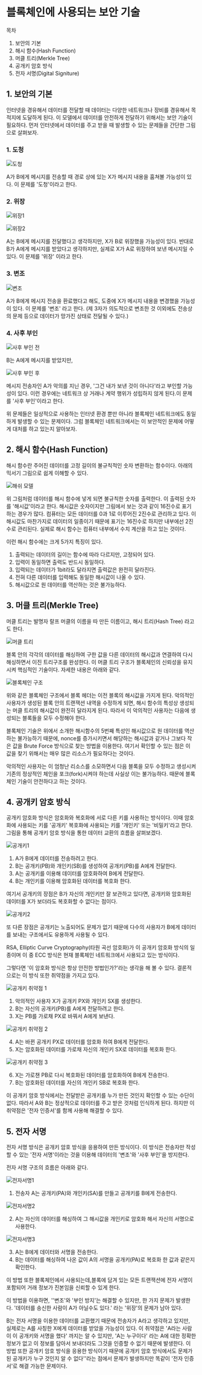 # 블록체인에 사용되는 보안 기술

목차
1. 보안의 기본
2. 해시 함수(Hash Function)
3. 머클 트리(Merkle Tree)
4. 공개키 암호 방식
5. 전자 서명(Digital Signiture)


## 1. 보안의 기본

인터넷을 경유해서 데이터를 전달할 때 데이터는 다양한 네트워크나 장비를 경유해서 목적지에 도달하게 된다. 이 모델에서 데이터를 안전하게 전달하기 위해서는 보안 기술이 필요하다. 먼저 인터넷에서 데이터를 주고 받을 때 발생할 수 있는 문제들을 간단한 그림으로 살펴보자.

### 1. 도청

![도청](http://i68.tinypic.com/1216atj.png)

A가 B에게 메시지를 전송할 때 경로 상에 있는 X가 메시지 내용을 훔쳐볼 가능성이 있다. 이 문제를 '도청'이라고 한다.

### 2. 위장

![위장1](http://i63.tinypic.com/2yzde2t.png)

![위장2](http://i65.tinypic.com/2ci8suw.png)

A는 B에게 메시지를 전달했다고 생각하지만, X가 B로 위장했을 가능성이 있다. 반대로 B가 A에게 메시지를 받았다고 생각하지만, 실제로 X가 A로 위장하여 보낸 메시지일 수 있다. 이 문제를 '위장' 이라고 한다.

### 3. 변조

![변조](http://i68.tinypic.com/2laeq12.png)

A가 B에게 메시지 전송을 환료했다고 해도, 도중에 X가 메시지 내용을 변경했을 가능성이 있다. 이 문제를 '변조' 라고 한다. (제 3자가 의도적으로 변조한 것 이외에도 전송상의 문제 등으로 데이터가 망가진 상태로 전달될 수 있다.)

### 4. 사후 부인

![사후 부인 전](http://i63.tinypic.com/2mbg93.png)

B는 A에게 메시지를 받았지만,

![사후 부인 후](http://i68.tinypic.com/2zpipgz.png)

메시지 전송자인 A가 악의를 지닌 경우, '그건 내가 보낸 것이 아니다'라고 부인할 가능성이 있다. 이런 경우에는 네트워크 상 거래나 계약 행위가 성립하지 않게 된다.이 문제를 '사후 부인'이라고 한다.

위 문제들은 일상적으로 사용하는 인터넷 환경 뿐만 아니라 블록체인 네트워크에도 동일하게 발생할 수 있는 문제이다. 그럼 블록체인 네트워크에서는 이 보안적인 문제에 어떻게 대처를 하고 있는지 알아보자.


## 2. 해시 함수(Hash Function)

해시 함수란 주어진 데이터를 고정 길이의 불규칙적인 숫자 변환하는 함수이다. 아래의 믹서기 그림으로 쉽게 이해할 수 있다.

![해쉬 모델](http://i64.tinypic.com/2rr6qop.png)

위 그림처럼 데이터를 해시 함수에 넣게 되면 불규칙한 숫자를 출력한다. 이 출력된 숫자를 '해시값'이라고 한다. 해시값은 숫자이지만 그림에서 보는 것과 같이 16진수로 표기하는 경우가 많다. 컴퓨터는 모든 데이터를 0과 1로 이루어진 2진수로 관리하고 있다. 이 해시값도 마찬가지로 데이터의 일종이기 때문에 표기는 16진수로 하지만 내부에선 2진수로 관리된다. 실제로 해시 함수는 컴퓨터 내부에서 수치 계산을 하고 있는 것이다.

이런 해시 함수에는 크게 5가지 특징이 있다.

 1. 출력되는 데이터의 길이는 함수에 따라 다르지만, 고정되어 있다.
 2. 입력이 동일하면 출력도 반드시 동일하다.
 3. 입력되는 데이터가 1bit라도 달라지면 출력값은 완전히 달라진다.
 4. 전혀 다른 데이터를 입력해도 동일한 해시값이 나올 수 있다.
 5. 해시값으로 원 데이터를 역산하는 것은 불가능하다.


## 3. 머클 트리(Merkle Tree)
머클 트리는 발명자 랄프 머클의 이름을 따 만든 이름이고, 해시 트리(Hash Tree) 라고도 한다.

![머클 트리](https://upload.wikimedia.org/wikipedia/commons/thumb/9/95/Hash_Tree.svg/800px-Hash_Tree.svg.png)

블록 안의 각각의 데이터를 해싱하여 구한 값을 다른 데이터의 해시값과 연결하여 다시 해싱하면서 이진 트리구조를 완성한다. 이 머클 트리 구조가 블록체인의 신뢰성을 유지시켜 핵심적인 기술이다. 자세한 내용은 아래와 같다.

![블록체인 구조](http://d2.naver.com/content/images/2015/12/helloworld-201512-1502-3.png)

위와 같은 블록체인 구조에서 블록 헤더는 이전 블록의 해시값을 가지게 된다. 악의적인 사용자가 생성된 블록 안의 트랜잭션 내역을 수정하게 되면, 해시 함수의 특성상 생성되는 머클 트리의 해시값이 완전히 달라지게 된다. 따라서 이 악의적인 사용자는 다음에 생성되는 블록들을 모두 수정해야 한다.

블록체인 기술은 위에서 소개한 해시함수의 5번째 특성인 해시값으로 원 데이터를 역산하는 불가능하기 때문에,  nonce를 증가시키면서 해당하는 해시값과 같거나 그보다 작은 값을 Brute Force 방식으로 찾는 방법을 이용한다. 여기서 확인할 수 있는 점은 이 값을 찾기 위해서는 매우 많은 리소스가 필요하다는 것이다.

악의적인 사용자는 이 엄청난 리소스를 소모하면서 다음 블록을 모두 수정하고 생성시켜 기존의 정상적인 체인을 포크(fork)시켜야 하는데 사실상 이는 불가능하다. 때문에 블록체인 기술이 안전하다고 하는 것이다.


## 4. 공개키 암호 방식
공개키 암호화 방식은 암호화와 복호화에 서로 다른 키를 사용하는 방식이다. 이때 암호화에 사용되는 키를 '공개키' 복호화에 사용되는 키를 '개인키' 또는 '비밀키'라고 한다. 그림을 통해 공개키 암호 방식을 통한 데이터 교환의 흐름을 살펴보겠다.

![공개키1](http://i66.tinypic.com/1611dlw.png)

1. A가 B에게 데이터를 전송하려고 한다.
2. B는 공개키(PB)와 개인키(SB)를 생성하여 공개키(PB)를 A에게 전달한다.
3. A는 공개키를 이용해 데이터를 암호화하여 B에게 전달한다.
4. B는 개인키를 이용해 암호화된 데이터를 복호화 한다.

여기서 공개키의 장점은 B가 자신의 개인키만 잘 보관하고 있다면, 공개키와 암호화된 데이터를 X가 보더라도 복호화할 수 없다는 점이다.

![공개키2](http://i66.tinypic.com/rr2mc8.png)

또 다른 장점은 공개키는 노출되어도 문제가 없기 때문에 다수의 사용자가 B에게 데이터를 보내는 구조에서도 유용하게 사용될 수 있다.

RSA, Elliptic Curve Cryptography(타원 곡선 암호화)가 이 공개키 암호화 방식의 일종이며 이 중 ECC 방식은 현재 블록체인 네트워크에서 사용되고 있는 방식이다.

그렇다면 '이 암호화 방식은 항상 안전한 방법인가?'라는 생각을 해 볼 수 있다. 결론적으로는 이 방식 또한 취약점을 가지고 있다.

![공개키 취약점 1](http://i65.tinypic.com/noeeyq.png)

1. 악의적인 사용자 X가 공개키 PX와 개인키 SX를 생성한다.
2. B는 자신의 공개키(PB)를 A에게 전달하려고 한다.
3. X는 PB를 가로채 PX로 바꿔서 A에게 보낸다.

![공개키 취약점 2](http://i67.tinypic.com/v7qyip.png)

4. A는 바뀐 공개키 PX로 데이터를 암호화 하여 B에게 전달한다.
5. X는 암호화된 데이터를 가로채 자신의 개인키 SX로 데이터를 복호화 한다.

![공개키 취약점 3](http://i66.tinypic.com/2lawigm.png)

6. X는 가로챈 PB로 다시 복호화된 데이터를 암호화하여 B에게 전송한다.
7. B는 암호화된 데이터를 자신의 개인키 SB로 복호화 한다.

이 공개키 암호 방식에서는 전달받은 공개키를 누가 만든 것인지 확인할 수 있는 수단이 없다. 따라서 A와 B는 정상적으로 데이터를 주고 받은 것처럼 인식하게 된다. 하지만 이 취약점은 '전자 인증서'를 함께 사용해 해결할 수 있다.


## 5. 전자 서명
전자 서명 방식은 공개키 암호 방식을 응용하여 만든 방식이다. 이 방식은 전송자만 작성할 수 있는 '전자 서명'이라는 것을 이용해 데이터의 '변조'와 '사후 부인'을 방지한다.

전자 서명 구조의 흐름은 아래와 같다.

![전자서명1](http://i66.tinypic.com/v47bkl.png)

1. 전송자 A는 공개키(PA)와 개인키(SA)를 만들고 공개키를 B에게 전송한다.

![전자서명2](http://i63.tinypic.com/2h4aik8.png)

2. A는 자신의 데이터를 해싱하여 그 해시값을 개인키로 암호화 해서 자신의 서명으로 사용한다.

![전자서명3](http://i68.tinypic.com/10cko74.png)

3. A는 B에게 데이터와 서명을 전송한다.
4. B는 데이터를 해싱하여 나온 값이 A의 서명을 공개키(PA)로 복호화 한 값과 같은지 확인한다.

이 방법 또한 블록체인에서 사용되는데,블록에 담겨 있는 모든 트랜잭션에 전자 서명이 포함되어 거래 정보가 진본임을 신뢰할 수 있게 한다.

이 방법을 이용하면, ''변조'와 '부인 방지'는 해결할 수 있지만, 한 가지 문제가 발생한다. '데이터를 송신한 사람이 A가 아닐수도 있다.' 라는  '위장'의 문제가 남아 있다.

B는 전자 서명을 이용한 데이터를 교환했기 때문에 전송자가 A라고 생각하고 있지만, 실제로는 A를 사칭한 X에게 데이터를 받았을 가능성이 있다. 이 취약점은 'A라는 사람이 이 공개키와 서명을 했다' 까지는 알 수 있지만, 'A는 누구이다' 라는 A에 대한 정확한 정보가 없고 이 정보를 담아서 보내더라도 그것을 인증할 수 없기 때문에 발생한다. 이 방법 또한 공개키 암호 방식을 응용한 방식이기 때문에 공개키 암호 방식에서도 문제가 된 공개키가 누구 것인지 알 수 없다''라는 점에서 문제가 발생하지만 똑같이 '전자 인증서'로 해결 가능한 문제이다.
